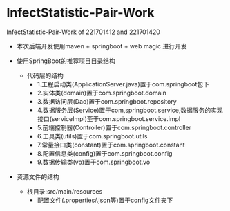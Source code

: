 # InfectStatistic-Pair-Work
InfectStatistic-Pair-Work of 221701412 and 221701420

+ 本次后端开发使用maven + springboot + web magic 进行开发

+ 使用SpringBoot的推荐项目目录结构
    + 代码层的结构
        + 1.工程启动类(ApplicationServer.java)置于com.springboot包下
        + 2.实体类(domain)置于com.springboot.domain
        + 3.数据访问层(Dao)置于com.springboot.repository
        + 4.数据服务层(Service)置于com,springboot.service,数据服务的实现接口(serviceImpl)至于com.springboot.service.impl
        + 5.前端控制器(Controller)置于com.springboot.controller
        + 6.工具类(utils)置于com.springboot.utils
        + 7.常量接口类(constant)置于com.springboot.constant
        + 8.配置信息类(config)置于com.springboot.config
        + 9.数据传输类(vo)置于com.springboot.vo

+ 资源文件的结构
    + 根目录:src/main/resources
        + 配置文件(.properties/.json等)置于config文件夹下